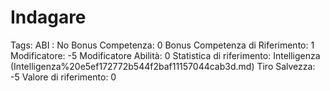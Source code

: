 # Indagare

Tags: ABI
: No
Bonus Competenza: 0
Bonus Competenza di Riferimento: 1
Modificatore: -5
Modificatore  Abilità: 0
Statistica di riferimento: Intelligenza (Intelligenza%20e5ef172772b544f2baf11157044cab3d.md)
Tiro Salvezza: -5
Valore di riferimento: 0